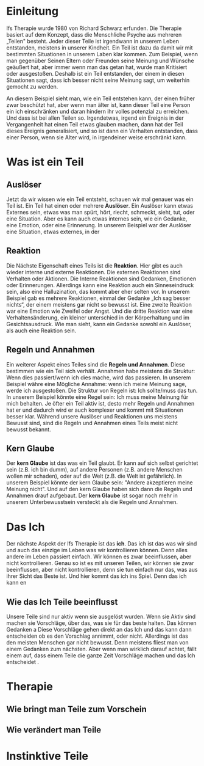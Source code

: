 # Einleitung
Ifs Therapie wurde 1980 von Richard Schwarz erfunden. Die Therapie basiert auf dem Konzept, dass die Menschliche Psyche aus mehreren „Teilen" besteht. Jeder dieser Teile ist irgendwann in unserem Leben entstanden, meistens in unserer Kindheit. Ein Teil ist dazu da damit wir mit bestimmten Situationen in unserem Laben klar kommen. Zum Beispiel, wenn man gegenüber Seinen Eltern oder Freunden seine Meinung und Wünsche geäußert hat, aber immer wenn man das getan hat, wurde man Kritisiert oder ausgestoßen. Deshalb ist ein Teil entstanden, der einem in diesen Situationen sagt, dass ich besser nicht seine Meinung sagt, um weiterhin gemocht zu werden.

An diesem Beispiel sieht man, wie ein Teil entstehen kann, der einen früher zwar beschützt hat, aber wenn man älter ist, kann dieser Teil eine Person ein ich einschränken und daran hindern ihr volles potenzial zu erreichen.
Und dass ist bei allen Teilen so. Irgendetwas, irgend ein Ereignis in der Vergangenheit hat einen Teil etwas glauben machen, dann hat der Teil dieses Ereignis generalisiert, und so ist dann ein Verhalten entstanden, dass einer Person, wenn sie Alter wird, in irgendeiner weise erschränkt kann.
# Was ist ein Teil

## Auslöser
Jetzt da wir wissen wie ein Teil entsteht, schauen wir mal genauer was ein Teil ist. Ein Teil hat einen oder mehrere **Auslöser**. Ein Auslöser kann etwas Externes sein, etwas was man spürt, hört, riecht, schmeckt, sieht, tut, oder eine Situation. Aber es kann auch etwas internes sein, wie ein Gedanke, eine Emotion, oder eine Erinnerung. In unserem Beispiel war der Auslöser eine Situation, etwas externes, in der
## Reaktion
Die Nächste Eigenschaft eines Teils ist die **Reaktion**. Hier gibt es auch wieder interne und externe Reaktionen. Die externen Reaktionen sind Verhalten oder Aktionen. Die Interne Reaktionen sind Gedanken, Emotionen oder Erinnerungen. Allerdings kann eine Reaktion auch ein Sinneseindruck sein, also eine Halluzination, das kommt aber eher selten vor. In unserem Beispiel gab es mehrere Reaktionen, einmal der Gedanke „Ich sag besser nichts“, der einem meistens gar nicht so bewusst ist. Eine zweite Reaktion war eine Emotion wie Zweifel oder Angst. Und die dritte Reaktion war eine Verhaltensänderung, ein kleiner unterschied in der Körperhaltung und im Gesichtsausdruck. Wie man sieht, kann ein Gedanke sowohl ein Auslöser, als auch eine Reaktion sein.
## Regeln und Annahmen
Ein weiterer Aspekt eines Teiles sind die **Regeln und Annahmen**. Diese bestimmen wie ein Teil sich verhält. Annahmen habe meistens die Struktur: Wenn dies passiert/wenn ich dies mache, wird das passieren. In unserem Beispiel währe eine Mögliche Annahme: wenn ich meine Meinung sage, werde ich ausgestoßen. 
Die Struktur von Regeln ist: Ich sollte/muss das tun. In unserem Beispiel könnte eine Regel sein: Ich muss meine Meinung für mich behalten.
Je öfter ein Teil aktiv ist, desto mehr Regeln und Annahmen hat er und dadurch wird er auch komplexer und kommt mit Situationen besser klar. Während unsere Auslöser und Reaktionen uns meistens Bewusst sind, sind die Regeln und Annahmen eines Teils meist nicht bewusst bekannt. 
## Kern Glaube
Der **kern Glaube** ist das was ein Teil glaubt. Er kann auf sich selbst gerichtet sein (z.B. ich bin dumm), auf andere Personen (z.B. andere Menschen wollen mir schaden), oder auf die Welt (z.B. die Welt ist gefährlich). In unserem Beispiel könnte der kern Glaube sein: "Andere akzeptieren meine Meinung nicht". Und auf den kern Glaube haben sich dann die Regeln und Annahmen drauf aufgebaut. Der **kern Glaube** ist sogar noch mehr in unserem Unterbewusstsein versteckt als die Regeln und Annahmen.
# Das Ich
Der nächste Aspekt der Ifs Therapie ist das **ich**. Das ich ist das was wir sind und auch das einzige im Leben was wir kontrollieren können. Denn alles andere im Leben passiert einfach. Wir können es zwar beeinflussen, aber nicht kontrollieren. Genau so ist es mit unseren Teilen, wir können sie zwar beeinflussen, aber nicht kontrollieren, denn sie tun einfach nur das, was aus ihrer Sicht das Beste ist. Und hier kommt das ich ins Spiel. Denn das ich kann en
## Wie das Ich Teile beeinflusst
Unsere Teile sind nur aktiv wenn sie ausgelöst wurden. Wenn sie Aktiv sind machen sie Vorschläge, über das, was sie für das beste halten. Das können Gedanken a Diese Vorschläge gehen direkt an das Ich und das kann dann entscheiden ob es den Vorschlag annimmt, oder nicht. Allerdings ist das den meisten Menschen gar nicht bewusst. Denn meistens fliest man von einem Gedanken zum nächsten. Aber wenn man wirklich darauf achtet, fällt einem auf, dass einem Teile die ganze Zeit Vorschläge machen und das Ich entscheidet . 
# Therapie
## Wie bringt man Teile zum Vorschein
## Wie verändert man Teile

# Instinktive Teile